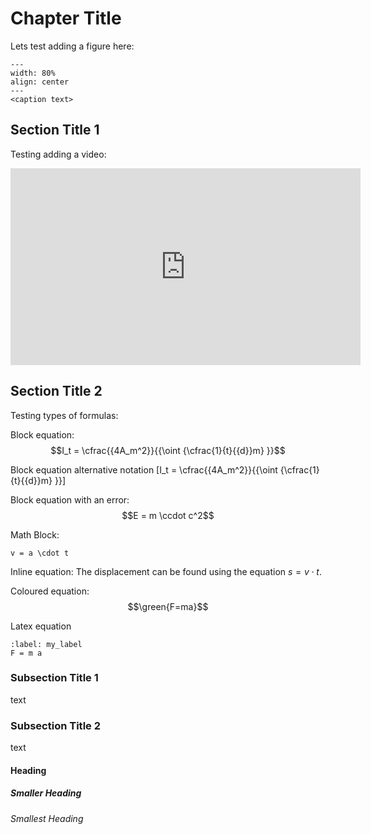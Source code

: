 # Chapter Title 
Lets test adding a figure here:
```{figure} figures/IF_in_segmented_beam-01.svg
---
width: 80%
align: center
---
<caption text>
```

## Section Title 1
Testing adding a video:
<iframe width="560" height="315" src="https://www.youtube.com/embed/mbdvDdjRcfU?si=KedAUcEnZUhlF04l" title="YouTube video player" frameborder="0" allow="accelerometer; autoplay; clipboard-write; encrypted-media; gyroscope; picture-in-picture; web-share" referrerpolicy="strict-origin-when-cross-origin" allowfullscreen></iframe>

## Section Title 2
Testing types of formulas:

Block equation:
$$I_t = \cfrac{{4A_m^2}}{{\oint {\cfrac{1}{t}{{d}}m} }}$$

Block equation alternative notation
\[I_t = \cfrac{{4A_m^2}}{{\oint {\cfrac{1}{t}{{d}}m} }}\]

Block equation with an error:
$$E = m \ccdot c^2$$


Math Block:
```{math}
v = a \cdot t
```

Inline equation:
The displacement can be found using the equation $s = v \cdot t$.

Coloured equation:
$$\green{F=ma}$$

Latex equation
```{math}
:label: my_label
F = m a
```


### Subsection Title 1
text

### Subsection Title 2
text

#### Heading 
##### Smaller Heading
###### Smallest Heading
